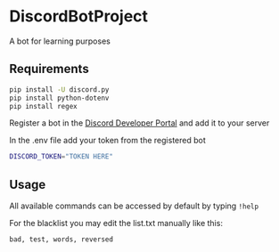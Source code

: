 # DiscordBotProject
A bot for learning purposes

## Requirements
```bash
pip install -U discord.py
pip install python-dotenv
pip install regex
```

Register a bot in the [Discord Developer Portal](https://discord.com/developers/docs/getting-started) and add it to your server

In the .env file add your token from the registered bot
```bash
DISCORD_TOKEN="TOKEN HERE"
```

## Usage
All available commands can be accessed by default by typing `!help`

For the blacklist you may edit the list.txt manually like this:

```
bad, test, words, reversed
```